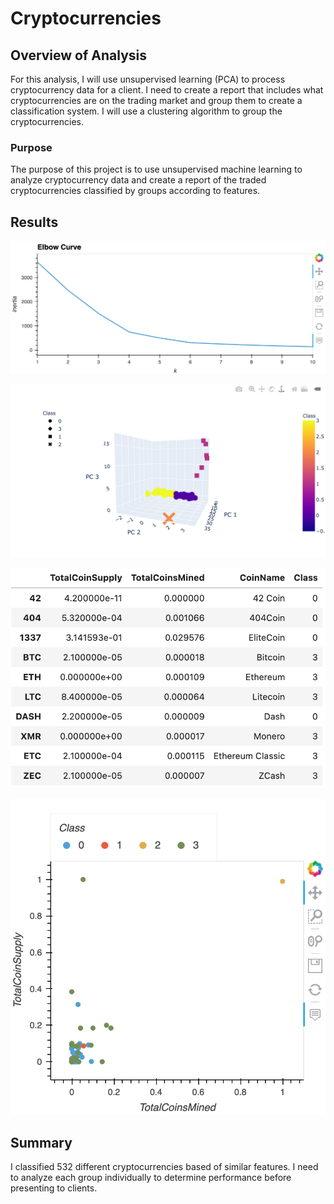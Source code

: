 # Cryptocurrencies

## Overview of Analysis

For this analysis, I will use unsupervised learning (PCA) to process cryptocurrency data for a client. I need to create a report that includes what cryptocurrencies are on the trading market and group them to create a classification system. I will use a clustering algorithm to group the cryptocurrencies.

### Purpose

The purpose of this project is to use unsupervised machine learning to analyze cryptocurrency data and create a report of the traded cryptocurrencies classified by groups according to features.

## Results

![image info](./Resources/elbow_curve.png)

![image info](./Resources/3d_scatter.png)

![image info](./Resources/classified_crypto.png)

![image info](./Resources/scaled_scatter.png)

## Summary

I classified 532 different cryptocurrencies based of similar features. I need to analyze each group individually to determine performance before presenting to clients.
